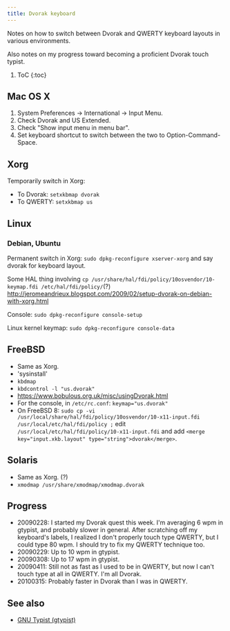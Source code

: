 ```yaml
---
title: Dvorak keyboard
---
```

Notes on how to switch between Dvorak and QWERTY keyboard layouts in various environments.

Also notes on my progress toward becoming a proficient Dvorak touch typist.

1. ToC
{:toc}

## Mac OS X

1. System Preferences -> International -> Input Menu.
1. Check Dvorak and US Extended.
1. Check "Show input menu in menu bar".
1. Set keyboard shortcut to switch between the two to Option-Command-Space.

## Xorg

Temporarily switch in Xorg:

* To Dvorak: `setxkbmap dvorak`
* To QWERTY: `setxkbmap us`

## Linux

### Debian, Ubuntu

Permanent switch in Xorg: `sudo dpkg-reconfigure xserver-xorg` and say dvorak for keyboard layout.

Some HAL thing involving `cp /usr/share/hal/fdi/policy/10osvendor/10-keymap.fdi
/etc/hal/fdi/policy/`(?)
<http://jeromeandrieux.blogspot.com/2009/02/setup-dvorak-on-debian-with-xorg.html>

Console: `sudo dpkg-reconfigure console-setup`

Linux kernel keymap: `sudo dpkg-reconfigure console-data`

## FreeBSD

* Same as Xorg.
* 'sysinstall'
* `kbdmap`
* `kbdcontrol -l "us.dvorak"`
* <https://www.bobulous.org.uk/misc/usingDvorak.html>
* For the console, in `/etc/rc.conf`: `keymap="us.dvorak"`
* On FreeBSD 8: `sudo cp -vi /usr/local/share/hal/fdi/policy/10osvendor/10-x11-input.fdi /usr/local/etc/hal/fdi/policy ;` edit `/usr/local/etc/hal/fdi/policy/10-x11-input.fdi` and add `<merge key="input.xkb.layout" type="string">dvorak</merge>`.

## Solaris

* Same as Xorg. (?)
* `xmodmap /usr/share/xmodmap/xmodmap.dvorak`

## Progress

* 20090228: I started my Dvorak quest this week. I'm averaging 6 wpm in gtypist, and probably slower in general. After scratching off my keyboard's labels, I realized I don't properly touch type QWERTY, but I could type 80 wpm. I should try to fix my QWERTY technique too.
* 20090229: Up to 10 wpm in gtypist.
* 20090308: Up to 17 wpm in gtypist.
* 20090411: Still not as fast as I used to be in QWERTY, but now I can't touch type at all in QWERTY. I'm all Dvorak.
* 20100315: Probably faster in Dvorak than I was in QWERTY.

## See also

* [GNU Typist (gtypist)](https://www.gnu.org/software/gtypist/)
